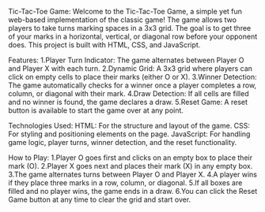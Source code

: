 Tic-Tac-Toe Game:
Welcome to the Tic-Tac-Toe Game, a simple yet fun web-based implementation of the classic game! The game allows two players to take turns marking spaces in a 3x3 grid. The goal is to get three of your marks in a horizontal, vertical, or diagonal row before your opponent does. This project is built with HTML, CSS, and JavaScript.

Features:
1.Player Turn Indicator: The game alternates between Player O and Player X with each turn.
2.Dynamic Grid: A 3x3 grid where players can click on empty cells to place their marks (either O or X).
3.Winner Detection: The game automatically checks for a winner once a player completes a row, column, or diagonal with their mark.
4.Draw Detection: If all cells are filled and no winner is found, the game declares a draw.
5.Reset Game: A reset button is available to start the game over at any point.

Technologies Used:
HTML: For the structure and layout of the game.
CSS: For styling and positioning elements on the page.
JavaScript: For handling game logic, player turns, winner detection, and the reset functionality.

How to Play:
1.Player O goes first and clicks on an empty box to place their mark (O).
2.Player X goes next and places their mark (X) in any empty box.
3.The game alternates turns between Player O and Player X.
4.A player wins if they place three marks in a row, column, or diagonal.
5.If all boxes are filled and no player wins, the game ends in a draw.
6.You can click the Reset Game button at any time to clear the grid and start over.
